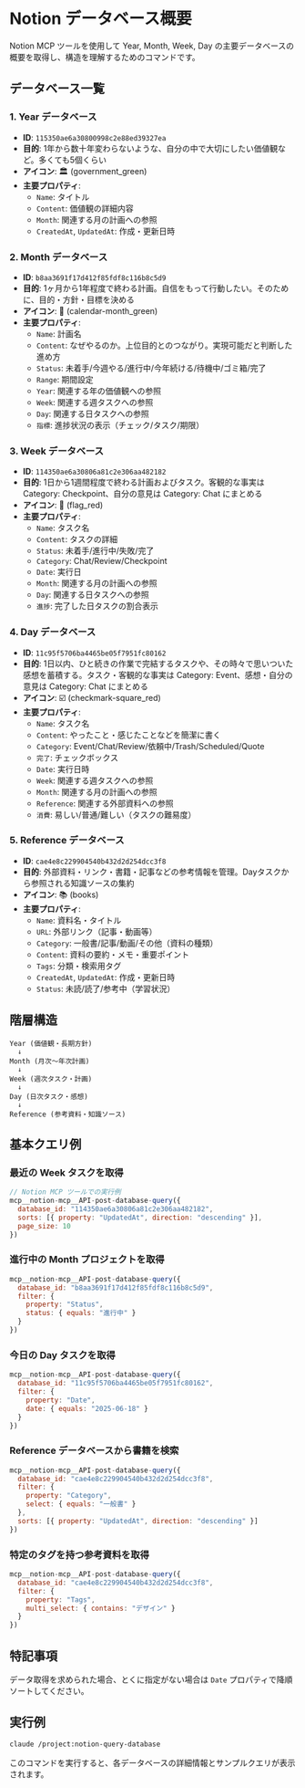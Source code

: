 # Notion データベース概要

Notion MCP ツールを使用して Year, Month, Week, Day の主要データベースの概要を取得し、構造を理解するためのコマンドです。

## データベース一覧

### 1. Year データベース
- **ID**: `115350ae6a30800998c2e88ed39327ea`
- **目的**: 1年から数十年変わらないような、自分の中で大切にしたい価値観など。多くても5個くらい
- **アイコン**: 🏛️ (government_green)
- **主要プロパティ**:
  - `Name`: タイトル
  - `Content`: 価値観の詳細内容
  - `Month`: 関連する月の計画への参照
  - `CreatedAt`, `UpdatedAt`: 作成・更新日時

### 2. Month データベース
- **ID**: `b8aa3691f17d412f85fdf8c116b8c5d9`
- **目的**: 1ヶ月から1年程度で終わる計画。自信をもって行動したい。そのために、目的・方針・目標を決める
- **アイコン**: 📅 (calendar-month_green)
- **主要プロパティ**:
  - `Name`: 計画名
  - `Content`: なぜやるのか。上位目的とのつながり。実現可能だと判断した進め方
  - `Status`: 未着手/今週やる/進行中/今年続ける/待機中/ゴミ箱/完了
  - `Range`: 期間設定
  - `Year`: 関連する年の価値観への参照
  - `Week`: 関連する週タスクへの参照
  - `Day`: 関連する日タスクへの参照
  - `指標`: 進捗状況の表示（チェック/タスク/期限）

### 3. Week データベース
- **ID**: `114350ae6a30806a81c2e306aa482182`
- **目的**: 1日から1週間程度で終わる計画およびタスク。客観的な事実は Category: Checkpoint、自分の意見は Category: Chat にまとめる
- **アイコン**: 🚩 (flag_red)
- **主要プロパティ**:
  - `Name`: タスク名
  - `Content`: タスクの詳細
  - `Status`: 未着手/進行中/失敗/完了
  - `Category`: Chat/Review/Checkpoint
  - `Date`: 実行日
  - `Month`: 関連する月の計画への参照
  - `Day`: 関連する日タスクへの参照
  - `進捗`: 完了した日タスクの割合表示

### 4. Day データベース
- **ID**: `11c95f5706ba4465be05f7951fc80162`
- **目的**: 1日以内、ひと続きの作業で完結するタスクや、その時々で思いついた感想を蓄積する。タスク・客観的な事実は Category: Event、感想・自分の意見は Category: Chat にまとめる
- **アイコン**: ☑️ (checkmark-square_red)
- **主要プロパティ**:
  - `Name`: タスク名
  - `Content`: やったこと・感じたことなどを簡潔に書く
  - `Category`: Event/Chat/Review/依頼中/Trash/Scheduled/Quote
  - `完了`: チェックボックス
  - `Date`: 実行日時
  - `Week`: 関連する週タスクへの参照
  - `Month`: 関連する月の計画への参照
  - `Reference`: 関連する外部資料への参照
  - `消費`: 易しい/普通/難しい（タスクの難易度）

### 5. Reference データベース
- **ID**: `cae4e8c229904540b432d2d254dcc3f8`
- **目的**: 外部資料・リンク・書籍・記事などの参考情報を管理。Dayタスクから参照される知識ソースの集約
- **アイコン**: 📚 (books)
- **主要プロパティ**:
  - `Name`: 資料名・タイトル
  - `URL`: 外部リンク（記事・動画等）
  - `Category`: 一般書/記事/動画/その他（資料の種類）
  - `Content`: 資料の要約・メモ・重要ポイント
  - `Tags`: 分類・検索用タグ
  - `CreatedAt`, `UpdatedAt`: 作成・更新日時
  - `Status`: 未読/読了/参考中（学習状況）

## 階層構造

```
Year (価値観・長期方針)
  ↓
Month (月次〜年次計画)
  ↓
Week (週次タスク・計画)
  ↓
Day (日次タスク・感想)
  ↓
Reference (参考資料・知識ソース)
```

## 基本クエリ例

### 最近の Week タスクを取得
```javascript
// Notion MCP ツールでの実行例
mcp__notion-mcp__API-post-database-query({
  database_id: "114350ae6a30806a81c2e306aa482182",
  sorts: [{ property: "UpdatedAt", direction: "descending" }],
  page_size: 10
})
```

### 進行中の Month プロジェクトを取得
```javascript
mcp__notion-mcp__API-post-database-query({
  database_id: "b8aa3691f17d412f85fdf8c116b8c5d9",
  filter: {
    property: "Status",
    status: { equals: "進行中" }
  }
})
```

### 今日の Day タスクを取得
```javascript
mcp__notion-mcp__API-post-database-query({
  database_id: "11c95f5706ba4465be05f7951fc80162",
  filter: {
    property: "Date",
    date: { equals: "2025-06-18" }
  }
})
```

### Reference データベースから書籍を検索
```javascript
mcp__notion-mcp__API-post-database-query({
  database_id: "cae4e8c229904540b432d2d254dcc3f8",
  filter: {
    property: "Category",
    select: { equals: "一般書" }
  },
  sorts: [{ property: "UpdatedAt", direction: "descending" }]
})
```

### 特定のタグを持つ参考資料を取得
```javascript
mcp__notion-mcp__API-post-database-query({
  database_id: "cae4e8c229904540b432d2d254dcc3f8",
  filter: {
    property: "Tags",
    multi_select: { contains: "デザイン" }
  }
})
```

## 特記事項

データ取得を求められた場合、とくに指定がない場合は `Date` プロパティで降順ソートしてください。

## 実行例

```bash
claude /project:notion-query-database
```

このコマンドを実行すると、各データベースの詳細情報とサンプルクエリが表示されます。
